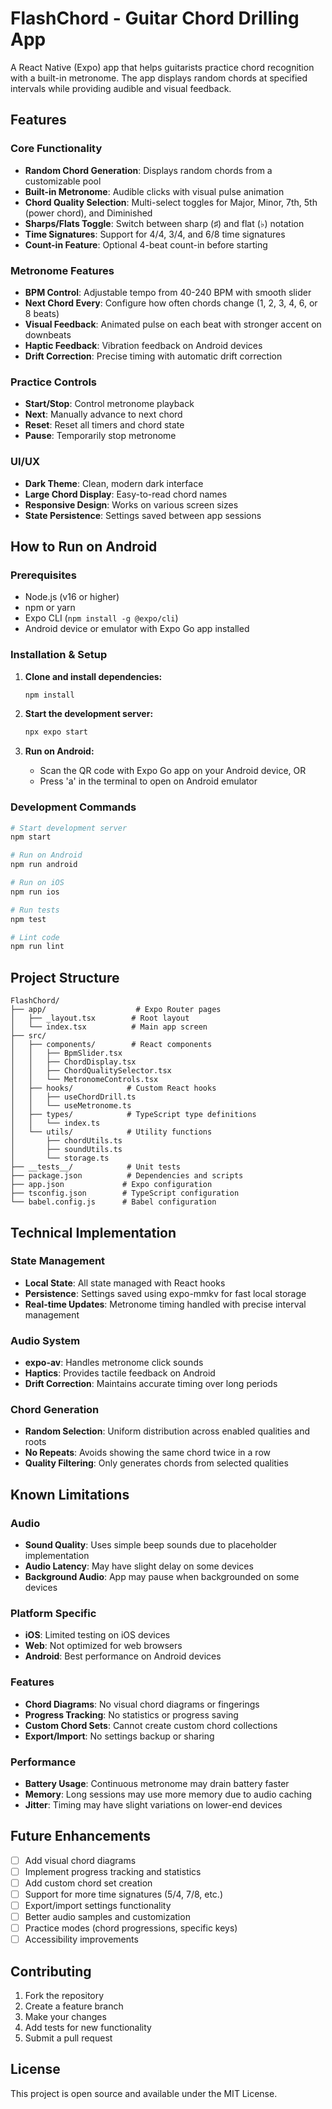 # FlashChord - Guitar Chord Drilling App

A React Native (Expo) app that helps guitarists practice chord recognition with a built-in metronome. The app displays random chords at specified intervals while providing audible and visual feedback.

## Features

### Core Functionality
- **Random Chord Generation**: Displays random chords from a customizable pool
- **Built-in Metronome**: Audible clicks with visual pulse animation
- **Chord Quality Selection**: Multi-select toggles for Major, Minor, 7th, 5th (power chord), and Diminished
- **Sharps/Flats Toggle**: Switch between sharp (♯) and flat (♭) notation
- **Time Signatures**: Support for 4/4, 3/4, and 6/8 time signatures
- **Count-in Feature**: Optional 4-beat count-in before starting

### Metronome Features
- **BPM Control**: Adjustable tempo from 40-240 BPM with smooth slider
- **Next Chord Every**: Configure how often chords change (1, 2, 3, 4, 6, or 8 beats)
- **Visual Feedback**: Animated pulse on each beat with stronger accent on downbeats
- **Haptic Feedback**: Vibration feedback on Android devices
- **Drift Correction**: Precise timing with automatic drift correction

### Practice Controls
- **Start/Stop**: Control metronome playback
- **Next**: Manually advance to next chord
- **Reset**: Reset all timers and chord state
- **Pause**: Temporarily stop metronome

### UI/UX
- **Dark Theme**: Clean, modern dark interface
- **Large Chord Display**: Easy-to-read chord names
- **Responsive Design**: Works on various screen sizes
- **State Persistence**: Settings saved between app sessions

## How to Run on Android

### Prerequisites
- Node.js (v16 or higher)
- npm or yarn
- Expo CLI (`npm install -g @expo/cli`)
- Android device or emulator with Expo Go app installed

### Installation & Setup

1. **Clone and install dependencies:**
   ```bash
   npm install
   ```

2. **Start the development server:**
   ```bash
   npx expo start
   ```

3. **Run on Android:**
   - Scan the QR code with Expo Go app on your Android device, OR
   - Press 'a' in the terminal to open on Android emulator

### Development Commands
```bash
# Start development server
npm start

# Run on Android
npm run android

# Run on iOS
npm run ios

# Run tests
npm test

# Lint code
npm run lint
```

## Project Structure

```
FlashChord/
├── app/                    # Expo Router pages
│   ├── _layout.tsx        # Root layout
│   └── index.tsx          # Main app screen
├── src/
│   ├── components/        # React components
│   │   ├── BpmSlider.tsx
│   │   ├── ChordDisplay.tsx
│   │   ├── ChordQualitySelector.tsx
│   │   └── MetronomeControls.tsx
│   ├── hooks/            # Custom React hooks
│   │   ├── useChordDrill.ts
│   │   └── useMetronome.ts
│   ├── types/            # TypeScript type definitions
│   │   └── index.ts
│   └── utils/            # Utility functions
│       ├── chordUtils.ts
│       ├── soundUtils.ts
│       └── storage.ts
├── __tests__/            # Unit tests
├── package.json          # Dependencies and scripts
├── app.json             # Expo configuration
├── tsconfig.json        # TypeScript configuration
└── babel.config.js      # Babel configuration
```

## Technical Implementation

### State Management
- **Local State**: All state managed with React hooks
- **Persistence**: Settings saved using expo-mmkv for fast local storage
- **Real-time Updates**: Metronome timing handled with precise interval management

### Audio System
- **expo-av**: Handles metronome click sounds
- **Haptics**: Provides tactile feedback on Android
- **Drift Correction**: Maintains accurate timing over long periods

### Chord Generation
- **Random Selection**: Uniform distribution across enabled qualities and roots
- **No Repeats**: Avoids showing the same chord twice in a row
- **Quality Filtering**: Only generates chords from selected qualities

## Known Limitations

### Audio
- **Sound Quality**: Uses simple beep sounds due to placeholder implementation
- **Audio Latency**: May have slight delay on some devices
- **Background Audio**: App may pause when backgrounded on some devices

### Platform Specific
- **iOS**: Limited testing on iOS devices
- **Web**: Not optimized for web browsers
- **Android**: Best performance on Android devices

### Features
- **Chord Diagrams**: No visual chord diagrams or fingerings
- **Progress Tracking**: No statistics or progress saving
- **Custom Chord Sets**: Cannot create custom chord collections
- **Export/Import**: No settings backup or sharing

### Performance
- **Battery Usage**: Continuous metronome may drain battery faster
- **Memory**: Long sessions may use more memory due to audio caching
- **Jitter**: Timing may have slight variations on lower-end devices

## Future Enhancements

- [ ] Add visual chord diagrams
- [ ] Implement progress tracking and statistics
- [ ] Add custom chord set creation
- [ ] Support for more time signatures (5/4, 7/8, etc.)
- [ ] Export/import settings functionality
- [ ] Better audio samples and customization
- [ ] Practice modes (chord progressions, specific keys)
- [ ] Accessibility improvements

## Contributing

1. Fork the repository
2. Create a feature branch
3. Make your changes
4. Add tests for new functionality
5. Submit a pull request

## License

This project is open source and available under the MIT License.
